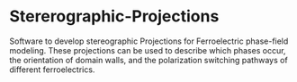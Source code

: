 # Stererographic-Projections
Software to develop stereographic Projections for Ferroelectric phase-field modeling. These projections can be used to describe which phases occur, the orientation of domain walls, and the polarization switching pathways of different ferroelectrics.


